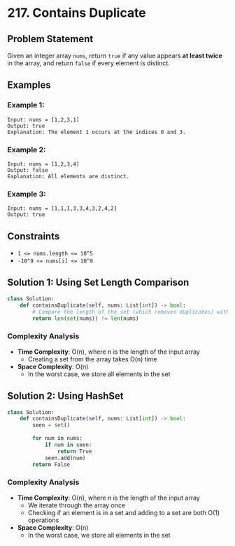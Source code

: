 # 217. Contains Duplicate

## Problem Statement

Given an integer array `nums`, return `true` if any value appears **at least twice** in the array, and return `false` if every element is distinct.

## Examples

### Example 1:
```
Input: nums = [1,2,3,1]
Output: true
Explanation: The element 1 occurs at the indices 0 and 3.
```

### Example 2:
```
Input: nums = [1,2,3,4]
Output: false
Explanation: All elements are distinct.
```

### Example 3:
```
Input: nums = [1,1,1,3,3,4,3,2,4,2]
Output: true
```

## Constraints
* `1 <= nums.length <= 10^5`
* `-10^9 <= nums[i] <= 10^9`

## Solution 1: Using Set Length Comparison

```python
class Solution:
    def containsDuplicate(self, nums: List[int]) -> bool:
        # Compare the length of the set (which removes duplicates) with the original array
        return len(set(nums)) != len(nums)
```

### Complexity Analysis
- **Time Complexity**: O(n), where n is the length of the input array
  - Creating a set from the array takes O(n) time
- **Space Complexity**: O(n)
  - In the worst case, we store all elements in the set

## Solution 2: Using HashSet

```python
class Solution:
    def containsDuplicate(self, nums: List[int]) -> bool:
        seen = set()
        
        for num in nums:
            if num in seen:
                return True
            seen.add(num)
        return False
```

### Complexity Analysis
- **Time Complexity**: O(n), where n is the length of the input array
  - We iterate through the array once
  - Checking if an element is in a set and adding to a set are both O(1) operations
- **Space Complexity**: O(n)
  - In the worst case, we store all elements in the set